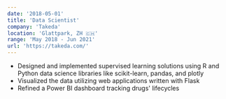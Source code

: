 ```yaml
---
date: '2018-05-01'
title: 'Data Scientist'
company: 'Takeda'
location: 'Glattpark, ZH 🇨🇭'
range: 'May 2018 - Jun 2021'
url: 'https://takeda.com/'
---
```


- Designed and implemented supervised learning solutions using R and Python data science libraries like scikit-learn, pandas, and plotly
- Visualized the data utilizing web applications written with Flask
- Refined a Power BI dashboard tracking drugs' lifecycles
